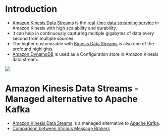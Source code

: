 # Introduction
- [Amazon Kinesis Data Streams](https://aws.amazon.com/kinesis/data-streams/) is the [real-time data streaming service](../../1_HLDDesignComponents/5_BigDataComponents/StreamProcessing/Readme.md) in Amazon Kinesis with high scalability and durability.
- It can help in continuously capturing multiple gigabytes of data every second from multiple sources.
- The higher customizable with [Kinesis Data Streams]() is also one of the profound highlights.
- [Amazon DynamoDB](../6_DatabaseServices/AmazonDynamoDB/Readme.md) is used as a Configuration store in Amazon Kinesis data stream.

![](https://docs.aws.amazon.com/images/streams/latest/dev/images/architecture.png)

# Amazon Kinesis Data Streams - Managed alternative to Apache Kafka
- [Amazon Kinesis Data Steams](https://shastri-shankar9.medium.com/apache-kafka-vs-amazon-kinesis-b55821c7f51f) is a managed alternative to [Apache Kafka](../../1_HLDDesignComponents/4_MessageBrokers/Kafka/Readme.md).
- [Comparison between Various Message Brokers](../../1_HLDDesignComponents/4_MessageBrokers/KafkaVsRabbitMQVsSQSVsSNS.md)


